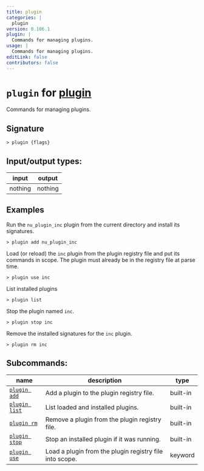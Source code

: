 ```yaml
---
title: plugin
categories: |
  plugin
version: 0.106.1
plugin: |
  Commands for managing plugins.
usage: |
  Commands for managing plugins.
editLink: false
contributors: false
---
```

<!-- This file is automatically generated. Please edit the command in https://github.com/nushell/nushell instead. -->

# `plugin` for [plugin](/commands/categories/plugin.md)

<div class='command-title'>Commands for managing plugins.</div>

## Signature

```> plugin {flags} ```


## Input/output types:

| input   | output  |
| ------- | ------- |
| nothing | nothing |
## Examples

Run the `nu_plugin_inc` plugin from the current directory and install its signatures.
```nu
> plugin add nu_plugin_inc

```

Load (or reload) the `inc` plugin from the plugin registry file and put its
commands in scope. The plugin must already be in the registry file at parse
time.
```nu
> plugin use inc

```

List installed plugins
```nu
> plugin list

```

Stop the plugin named `inc`.
```nu
> plugin stop inc

```

Remove the installed signatures for the `inc` plugin.
```nu
> plugin rm inc

```


## Subcommands:

| name                                           | description                                             | type     |
| ---------------------------------------------- | ------------------------------------------------------- | -------- |
| [`plugin add`](/commands/docs/plugin_add.md)   | Add a plugin to the plugin registry file.               | built-in |
| [`plugin list`](/commands/docs/plugin_list.md) | List loaded and installed plugins.                      | built-in |
| [`plugin rm`](/commands/docs/plugin_rm.md)     | Remove a plugin from the plugin registry file.          | built-in |
| [`plugin stop`](/commands/docs/plugin_stop.md) | Stop an installed plugin if it was running.             | built-in |
| [`plugin use`](/commands/docs/plugin_use.md)   | Load a plugin from the plugin registry file into scope. | keyword  |